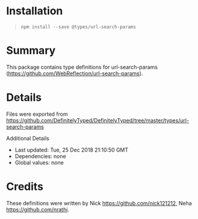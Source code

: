 # Installation
> `npm install --save @types/url-search-params`

# Summary
This package contains type definitions for url-search-params (https://github.com/WebReflection/url-search-params).

# Details
Files were exported from https://github.com/DefinitelyTyped/DefinitelyTyped/tree/master/types/url-search-params

Additional Details
 * Last updated: Tue, 25 Dec 2018 21:10:50 GMT
 * Dependencies: none
 * Global values: none

# Credits
These definitions were written by Nick <https://github.com/nick121212>, Neha <https://github.com/nrathi>.
